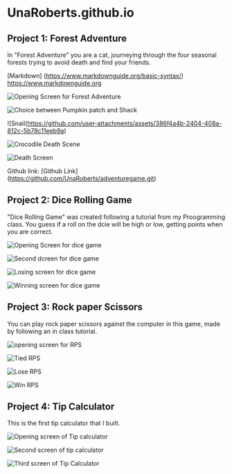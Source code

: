 # UnaRoberts.github.io
## Project 1: Forest Adventure 
In "Forest Adventure" you are a cat, journeying through the four seasonal forests trying to avoid death and find your friends. 

[Markdown] (https://www.markdownguide.org/basic-syntax/)
<https://www.markdownguide.org>

![Opening Screen for Forest Adventure](https://github.com/user-attachments/assets/6a5e718a-9fe6-4bd2-a52c-5c2b96a30ff7)

![Choice between Pumpkin patch and Shack](https://github.com/user-attachments/assets/e8b26d32-2e80-450b-8073-c8206bb024fe)

![Snail(https://github.com/user-attachments/assets/386f4a4b-2404-408a-812c-5b78c11eeb9a)

![Crocodile Death Scene](https://github.com/user-attachments/assets/0e53f3dd-2af7-4392-85e6-13def546c34c)

![Death Screen](https://github.com/user-attachments/assets/c1977bf8-8ff5-44dd-8001-aa98f6eccf4b)

Github link: 
[Github Link] (https://github.com/UnaRoberts/adventuregame.git)


## Project 2: Dice Rolling Game
"Dice Rolling Game" was created following a tutorial from my Proogramming class. You guess if a roll on the dcie will be high or low, getting points when you are correct. 

![Opening Screen for dice game](https://github.com/user-attachments/assets/c250d293-e944-4211-b4d3-e6a4bd3a8c57)

![Second dcreen for dice game](https://github.com/user-attachments/assets/137b8451-e4f0-463c-8b86-f05aafa937e1)

![Losing screen for dice game](https://github.com/user-attachments/assets/cb563e10-0102-4a67-8af0-9584ec6f16ad)

![Winning screen for dice game](https://github.com/user-attachments/assets/9ebafd8e-8cdb-470b-9379-38232587e103)

## Project 3: Rock paper Scissors
You can play rock paper scissors against the computer in this game, made by following an in class tutorial. 

![opening screen for RPS](https://github.com/user-attachments/assets/0b226403-a043-416b-bd9f-c7fc89da3694)

![Tied RPS](https://github.com/user-attachments/assets/d17f6b28-8b30-476c-b6f1-12658b33d0bd)

![Lose RPS](https://github.com/user-attachments/assets/1a1eecf6-90d2-4349-acc0-ad78ef025a8b)

![Win RPS](https://github.com/user-attachments/assets/9a648dd3-26a6-47c2-80a2-155705c28ad8)


## Project 4: Tip Calculator

This is the first tip calculator that I built. 

![Opening screen of Tip calculator](https://github.com/user-attachments/assets/b7c60ea5-2569-4e9b-8874-2a003c48db8b)

![Second screen of tip calculator](https://github.com/user-attachments/assets/bd7d6704-0ef7-46a6-a735-5714bd989148)

![Third screen of Tip Calculator](https://github.com/user-attachments/assets/fefc3408-312e-4f5a-be99-aead5d5ddf0a)
